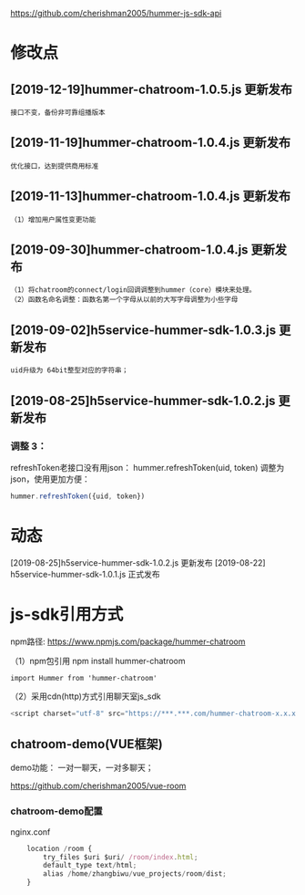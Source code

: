 https://github.com/cherishman2005/hummer-js-sdk-api

# 修改点

## [2019-12-19]hummer-chatroom-1.0.5.js 更新发布
	接口不变，备份非可靠组播版本
    
## [2019-11-19]hummer-chatroom-1.0.4.js 更新发布
	优化接口，达到提供商用标准

## [2019-11-13]hummer-chatroom-1.0.4.js 更新发布
	（1）增加用户属性变更功能

## [2019-09-30]hummer-chatroom-1.0.4.js 更新发布
	（1）将chatroom的connect/login回调调整到hummer（core）模块来处理。
	（2）函数名命名调整：函数名第一个字母从以前的大写字母调整为小些字母

## [2019-09-02]h5service-hummer-sdk-1.0.3.js 更新发布
	uid升级为 64bit整型对应的字符串；

## [2019-08-25]h5service-hummer-sdk-1.0.2.js 更新发布

### 调整 3：
refreshToken老接口没有用json： hummer.refreshToken(uid, token)
调整为json，使用更加方便：
```javascript
hummer.refreshToken({uid, token})
```

# 动态
[2019-08-25]h5service-hummer-sdk-1.0.2.js 更新发布
[2019-08-22] h5service-hummer-sdk-1.0.1.js 正式发布

# js-sdk引用方式

npm路径:
https://www.npmjs.com/package/hummer-chatroom

（1）npm包引用
	npm install hummer-chatroom

	import Hummer from 'hummer-chatroom'

（2）采用cdn(http)方式引用聊天室js_sdk
```javascript
<script charset="utf-8" src="https://***.***.com/hummer-chatroom-x.x.x.js"></script>
```

## chatroom-demo(VUE框架)
  demo功能： 一对一聊天，一对多聊天；

https://github.com/cherishman2005/vue-room

### chatroom-demo配置

nginx.conf
```javascript
	location /room {
		try_files $uri $uri/ /room/index.html;
		default_type text/html;
		alias /home/zhangbiwu/vue_projects/room/dist;
	}
```